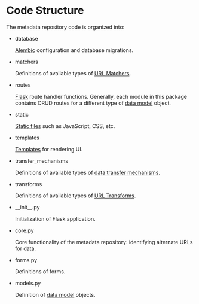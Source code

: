 # Code Structure

The metadata repository code is organized into:

* database

   [Alembic](https://alembic.readthedocs.io) configuration and database migrations.

* matchers

   Definitions of available types of [URL Matchers](/metadata_repository/docs/DataModel.md#url-matcher).

* routes

   [Flask](http://flask.pocoo.org/) route handler functions. Generally, each module in this package contains CRUD
   routes for a different type of [data model](/metadata_repository/docs/DataModel.md) object.

* static

   [Static files](http://flask.pocoo.org/docs/latest/quickstart/#static-files) such as JavaScript, CSS, etc.

* templates

   [Templates](http://flask.pocoo.org/docs/0.10/quickstart/#rendering-templates) for rendering UI.

* transfer_mechanisms

   Definitions of available types of [data transfer mechanisms](/metadata_repository/docs/DataModel.md#transfer-mechanism).

* transforms

   Definitions of available types of [URL Transforms](/metadata_repository/docs/DataModel.md#url-matcher#url-transform).

* \_\_init\_\_.py

   Initialization of Flask application.

* core.py

   Core functionality of the metadata repository: identifying alternate URLs for data.

* forms.py

   Definitions of forms.

* models.py

   Definition of [data model](/metadata_repository/docs/DataModel.md) objects.
